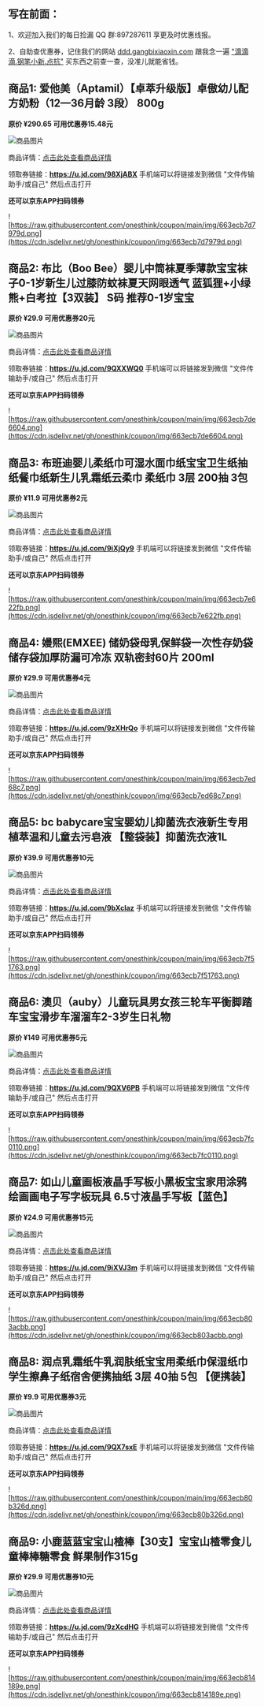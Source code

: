 ## 写在前面：

1、欢迎加入我们的每日捡漏 QQ 群:897287611 享更及时优惠线报。

2、自助查优惠券，记住我们的网站 [ddd.gangbixiaoxin.com](https://ddd.gangbixiaoxin.com) 跟我念一遍 ["滴滴滴.钢笔小新.点抗"](https://ddd.gangbixiaoxin.com) 买东西之前查一查，没准儿就能省钱。

## 商品1: 爱他美（Aptamil）【卓萃升级版】卓傲幼儿配方奶粉（12—36月龄   3段） 800g

**原价 ¥290.65 可用优惠券15.48元**

![商品图片](http://img14.360buyimg.com/n1/jfs/t1/228268/5/17555/100445/663e0cb9F7d47d873/3e53d3a89f0ed2b4.jpg)

商品详情：[点击此处查看商品详情](https://union-click.jd.com/jdc?e=1003156031&amp;p=JF8BARkJK1olXwQGV15VDk0SC18IGloUWQEAU11dAUgnRzBQRQQlBENHFRxWFlVPRjtUBABAQlRcCEBdCUoWB2gKHFgVVAUdDRsBVXtecDFcZhBADWRJNl8FVEsRSxhyWyllUQoyVW5eCUsQCmkPHVIQbQdSVQ5cWEpHAl8IG2tDMwYDVV9cCUgQBGY4GmsVWwYGVlZdCkkRAmwAK1sdWjbV-eaIgvrCi9bchdPC5KHX3eKJlsMnM18LK1sUXAQCUFlcCksnM284GGtLMwdRUlxcWxwQbTJOGwxUAUddOldfC0MSBWoKK1kUXAQAZG5tXBxxUzJ7GwNgB2FbNR0LCU1QQAtUEwNQMwRDBDY0ThZiSy9tGgNqFGIAN25dOA)

领取券链接：**https://u.jd.com/98XjABX** 手机端可以将链接发到微信 "文件传输助手/或自己" 然后点击打开

**还可以京东APP扫码领券**

![https://raw.githubusercontent.com/onesthink/coupon/main/img/663ecb7d7979d.png](https://cdn.jsdelivr.net/gh/onesthink/coupon/img/663ecb7d7979d.png)

## 商品2: 布比（Boo Bee）婴儿中筒袜夏季薄款宝宝袜子0-1岁新生儿过膝防蚊袜夏天网眼透气 蓝狐狸+小绿熊+白考拉【3双装】 S码 推荐0-1岁宝宝

**原价 ¥29.9 可用优惠券20元**

![商品图片](http://img14.360buyimg.com/n1/jfs/t1/2755/16/20560/250130/64360748F82f53b1a/5e38c6eabad8004e.jpg)

商品详情：[点击此处查看商品详情](https://union-click.jd.com/jdc?e=1003156031&amp;p=JF8BARsJK1olXwMEUV5cCkgSCl8IGloTXg4GUVpVAEMUAF9MRANLAjZbERscSkAJHTdNTwcKBlMdBgABFksWAmkLE18QWQ4KXF1eFxJSXzI4ZQYTWG1BShw-Wi1zdhpBfhxGJUReAlJROEonAG4IHFITWgALUW5cWEpHAj8JS1olXQYyFTBdCUkQA28NG2sUbQYEVFpfAEsVBm8MHVolXQ4FZInwsJ6dsrqAoo-L1dG784vUtJ-Ji184K1glXQcDVl5ZD0oVA184G2sWbVhsVQ1aDUwXUTtmRh0VCkdCUhgzAUkVAW0LHVklXwcDVlxtOHtqejlxbjJcJn5AVzwUf0JHahoIWBBvD2VsViIdXEpxSB9oGQx0NgVlLCMlOEsn)

领取券链接：**https://u.jd.com/9QXXWQ0** 手机端可以将链接发到微信 "文件传输助手/或自己" 然后点击打开

**还可以京东APP扫码领券**

![https://raw.githubusercontent.com/onesthink/coupon/main/img/663ecb7de6604.png](https://cdn.jsdelivr.net/gh/onesthink/coupon/img/663ecb7de6604.png)

## 商品3: 布班迪婴儿柔纸巾可湿水面巾纸宝宝卫生纸抽纸餐巾纸新生儿乳霜纸云柔巾 柔纸巾 3层 200抽 3包

**原价 ¥11.9 可用优惠券2元**

![商品图片](http://img14.360buyimg.com/n1/jfs/t1/191174/23/42685/91382/65f92dcfFdcfea16e/b44a1b54446b1479.jpg)

商品详情：[点击此处查看商品详情](https://union-click.jd.com/jdc?e=1003156031&amp;p=JF8BARsJK1olXwMGU1dcDEgUBV8IGlodWg4LVVldC04SBF9MRANLAjZbERscSkAJHTdNTwcKBlMdBgABFksWAmcPE1IUWgYBUVtaFxJSXzI4XF5MVFF8Liw4CkxqUBNIGSZxI0JQAlJROEonAG4IHFITWgALUW5cWEpHAj8JS1olXQYyFTBdDUIWBm8LGGsUbQYEVFpfAEsVBmsJG1glXQ4FZInwsJ6dsrqAoo-L1dG784vUtJ-Ji184K1glXQcDVl5ZD0oVA184G2sWbVhsVQ1aDUIXA2pmRh0VCkdAEwczAUkVCmwOHl0lXwcDVlxtOHt0BDVVRiZGH1twA10vcyhvAm5xTzJtPGJsViA8chtjdAdpbC9QPANRPRULOEsn)

领取券链接：**https://u.jd.com/9iXjQy9** 手机端可以将链接发到微信 "文件传输助手/或自己" 然后点击打开

**还可以京东APP扫码领券**

![https://raw.githubusercontent.com/onesthink/coupon/main/img/663ecb7e622fb.png](https://cdn.jsdelivr.net/gh/onesthink/coupon/img/663ecb7e622fb.png)

## 商品4: 嫚熙(EMXEE) 储奶袋母乳保鲜袋一次性存奶袋储存袋加厚防漏可冷冻 双轨密封60片 200ml

**原价 ¥29.9 可用优惠券4元**

![商品图片](http://img14.360buyimg.com/n1/jfs/t1/193750/6/45019/74848/6637b9c2F5b9da2ad/182ff47ce5beca8d.jpg)

商品详情：[点击此处查看商品详情](https://union-click.jd.com/jdc?e=1003156031&amp;p=JF8BARkJK1olXwMEUFpYCkkWAV8IGloQXwQLV1dVAUIeAV9MRANLAjZbERscSkAJHTdNTwcKBlMdBgABFksWAmoKGVIWVA4LXVdfFxJSXzI4Ei9WG3xhEyM-bVFKVAl1QDxxWlhGElJROEonAG4IHFITWgALUW5cWEpHAj8JS1olXQYyFTBdAEITC204GmsVWwYGVlZdCk4RBW4AK1sdWjbV-eaIgvrCi9bchdPC5KHX3eKJlsMnM18LK1sUXAQCUFlcCksnM284GGtLMwdRXVkJChxHbTJOGwxUGU5UOl5fCkIeA24IK1kUXAQAZG5tYUpwAG1eUFkWJ0NeMVoZUjdyZj1MXR9rMwR7LxxaDSledC1xegJrOU58Lm5dOA)

领取券链接：**https://u.jd.com/9zXHrQo** 手机端可以将链接发到微信 "文件传输助手/或自己" 然后点击打开

**还可以京东APP扫码领券**

![https://raw.githubusercontent.com/onesthink/coupon/main/img/663ecb7ed68c7.png](https://cdn.jsdelivr.net/gh/onesthink/coupon/img/663ecb7ed68c7.png)

## 商品5: bc babycare宝宝婴幼儿抑菌洗衣液新生专用植萃温和儿童去污皂液 【整袋装】抑菌洗衣液1L

**原价 ¥39.9 可用优惠券10元**

![商品图片](http://img14.360buyimg.com/n1/jfs/t1/242729/22/8770/41202/663d9bbfF2fb71b5b/6c97a15f885f1773.jpg)

商品详情：[点击此处查看商品详情](https://union-click.jd.com/jdc?e=1003156031&amp;p=JF8BARkJK1olXwMEUFxbD0seA18IGlodXwcBU1ZfDUkSBV9MRANLAjZbERscSkAJHTdNTwcKBlMdBgABFksWAmcKGlgSVQQHVltbFxJSXzI4ZzkUOg9QCQ09CBMTRS18RDx3K3EBJFJROEonAG4IHFITWgALUW5cWEpHAj8JS1olXQYyFTBbDkMTBGs4GmsVWwYGVlZdCk8WCmcBK1sdWjbV-eaIgvrCi9bchdPC5KHX3eKJlsMnM18LK1sUXAQCUFlcCksnM284GGtLMwdRUlxcWx9FbTJOGwxUFFJJOldfC00eB2kAK1kUXAQAZG5tCDtKXWZ0eRJxWlxyVRkUDzFreBpTRTBQMwRnPB0nCRFzUyRUeBlRGgFQK25dOA)

领取券链接：**https://u.jd.com/9bXclaz** 手机端可以将链接发到微信 "文件传输助手/或自己" 然后点击打开

**还可以京东APP扫码领券**

![https://raw.githubusercontent.com/onesthink/coupon/main/img/663ecb7f51763.png](https://cdn.jsdelivr.net/gh/onesthink/coupon/img/663ecb7f51763.png)

## 商品6: 澳贝（auby）儿童玩具男女孩三轮车平衡脚踏车宝宝滑步车溜溜车2-3岁生日礼物

**原价 ¥149 可用优惠券5元**

![商品图片](http://img14.360buyimg.com/n1/jfs/t1/47427/8/21647/230573/6332a4e5E6eed916e/82ee1322ad25dfc6.jpg)

商品详情：[点击此处查看商品详情](https://union-click.jd.com/jdc?e=1003156031&amp;p=JF8BARkJK1olXg8BU1tUDk0TAV8IGloUWAYFXF9cAE8nRzBQRQQlBENHFRxWFlVPRjtUBABAQlRcCEBdCUoWBm8PE1oUVQIdDRsBVXsSQzlaTDhpJmMLLgMiCEthVzkKbDN1UQoyVW5eCUsQCmkPHVIQbQdSVQ5cWEpHAl8IG2tDMwYDVV9cCUsSB2g4GmsVWwYGVlZdCk8VAmYLK1sdWjbV-eaIgvrCi9bchdPC5KHX3eKJlsMnM18LK1sUXAQCUFlcCksnM284GGtLMwdRU1tVCUIfbTJOGwxUFgRdOldfCk8TAG0AK1kUXAQAZG5tSxd1BAl7X1tpBlB3XSsvTjcfYSp4WjhXMwRcFSsebCJcRRBgYQx2LWZYIm5dOA)

领取券链接：**https://u.jd.com/9QXV6PB** 手机端可以将链接发到微信 "文件传输助手/或自己" 然后点击打开

**还可以京东APP扫码领券**

![https://raw.githubusercontent.com/onesthink/coupon/main/img/663ecb7fc0110.png](https://cdn.jsdelivr.net/gh/onesthink/coupon/img/663ecb7fc0110.png)

## 商品7: 如山儿童画板液晶手写板小黑板宝宝家用涂鸦绘画画电子写字板玩具 6.5寸液晶手写板【蓝色】

**原价 ¥24.9 可用优惠券15元**

![商品图片](http://img14.360buyimg.com/n1/jfs/t1/228281/8/6477/45060/65704201Fff132377/bc32f3d228744673.jpg)

商品详情：[点击此处查看商品详情](https://union-click.jd.com/jdc?e=1003156031&amp;p=JF8BARkJK1olXwMEVltdAU8eC18IGlodXgIGV1tUAUgfAV9MRANLAjZbERscSkAJHTdNTwcKBlMdBgABFksWAmcLH18WWA8LV1ZfFxJSXzI4eQVtAX9rCh0_VS1BVDMKZRgdL20AAlJROEonAG4IHFITWgALUW5cWEpHAj8JS1olXQYyFTBbAUMVCmY4GmsVWwYGVlZdCk8SAWYJK1sdWjbV-eaIgvrCi9bchdPC5KHX3eKJlsMnM18LK1sUXAQCUFlcCksnM284GGtLMwdRU1sNCRsWbTJOGwxVXARCOldfCkgeBGsLK1kUXAQAZG5tCU0efxhfej8XVXhnUgI5dDBXfy1SZRl0MwRmLAddaCBrWS5RaQ13K3IEA25dOA)

领取券链接：**https://u.jd.com/9iXVJ3m** 手机端可以将链接发到微信 "文件传输助手/或自己" 然后点击打开

**还可以京东APP扫码领券**

![https://raw.githubusercontent.com/onesthink/coupon/main/img/663ecb803acbb.png](https://cdn.jsdelivr.net/gh/onesthink/coupon/img/663ecb803acbb.png)

## 商品8: 润点乳霜纸牛乳润肤纸宝宝用柔纸巾保湿纸巾学生擦鼻子纸宿舍便携抽纸 3层 40抽 5包 【便携装】

**原价 ¥9.9 可用优惠券3元**

![商品图片](http://img14.360buyimg.com/n1/jfs/t1/239905/9/7067/120124/6618e030Fce17411c/ecfbe116c14ace72.jpg)

商品详情：[点击此处查看商品详情](https://union-click.jd.com/jdc?e=1003156031&amp;p=JF8BARsJK1olXwMEUFpdDkMVBV8IGlocWAYDVl5fCEgRC19MRANLAjZbERscSkAJHTdNTwcKBlMdBgABFksWAmYNG1oXXQQCV1hVFxJSXzI4ExgcCVVANQM4WDFDfxZvZAdIFWZmNFJROEonAG4IHFITWgALUW5cWEpHAj8JS1olXQYyFTBdCkkVBWYMHmsUbQYEVFpfAEsVB2sPGFIlXQ4FZInwsJ6dsrqAoo-L1dG784vUtJ-Ji184K1glXQcDVl5ZD0oVA184G2sWbVhsVQ1aDR8WB2ZmRh0VCkYCVwozAUkVAWgBG18lXwcDVlxtOHtnSgpjeiRIL1R_PAcZYz1qCid8ayRjA19sVjgpTiBuYWYAa19iHW9WHB8AOEsn)

领取券链接：**https://u.jd.com/9QX7sxE** 手机端可以将链接发到微信 "文件传输助手/或自己" 然后点击打开

**还可以京东APP扫码领券**

![https://raw.githubusercontent.com/onesthink/coupon/main/img/663ecb80b326d.png](https://cdn.jsdelivr.net/gh/onesthink/coupon/img/663ecb80b326d.png)

## 商品9: 小鹿蓝蓝宝宝山楂棒【30支】宝宝山楂零食儿童棒棒糖零食 鲜果制作315g

**原价 ¥29.9 可用优惠券10元**

![商品图片](http://img14.360buyimg.com/n1/jfs/t1/241635/10/8157/137288/66309d38F320e0a44/32a9932dce71409b.jpg)

商品详情：[点击此处查看商品详情](https://union-click.jd.com/jdc?e=1003156031&amp;p=JF8BASYJK1olXwMEUFteAEsQBV8IGloUWQICUF9bCk8nRzBQRQQlBENHFRxWFlVPRjtUBABAQlRcCEBdCUoWB2sIH1oTXwIdDRsBVXtkQwoNeVpjBGNlFCckCUtzVw1fbyxTUQoyVW5eCUsQCmkPHVIQbQdSVQ5cWEpHAl8IG2tXM1NWAB0OVQ9D2tmTwvqBiqCkjefc3MCxM244G10VWQQKVFxZDkkeAF8IE1wliqu6gdTs3cOu1_GAzOKyiI--gMDVOHsnAF8IGloXXQIFVVxdOHsXM2w4RTUUDgAAVFtaDiVKRW9fW1hCWWgLVl1aC0oeBF8KGloXXzYyZCsaVjJRQDZdE19eOwFcAAEHCh51fypJEzUXLnkDMCo4DkIRCghweyFTVU8yVG4)

领取券链接：**https://u.jd.com/9zXcdHG** 手机端可以将链接发到微信 "文件传输助手/或自己" 然后点击打开

**还可以京东APP扫码领券**

![https://raw.githubusercontent.com/onesthink/coupon/main/img/663ecb814189e.png](https://cdn.jsdelivr.net/gh/onesthink/coupon/img/663ecb814189e.png)

